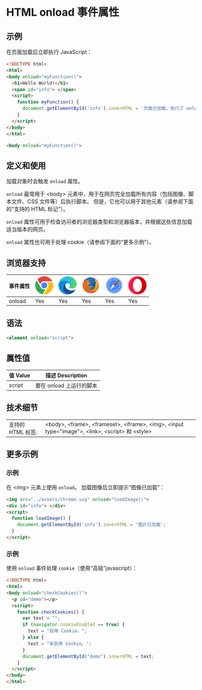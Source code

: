 HTML onload 事件属性
===

## 示例

在页面加载后立即执行 JavaScript：

```html idoc:preview:iframe
<!DOCTYPE html>
<html>
<body onload="myFunction()">
  <h1>Hello World!</h1>
  <span id="info"> </span>
  <script>
    function myFunction() {
      document.getElementById('info').innerHTML = '页面已加载，执行了 onload 事件。';
    }
  </script>
</body>
</html>
```

```html
<body onload="myFunction()">
```

## 定义和使用

加载对象时会触发 `onload` 属性。

`onload` 最常用于 \<body> 元素中，用于在网页完全加载所有内容（包括图像、脚本文件、CSS 文件等）后执行脚本。 但是，它也可以用于其他元素（请参阅下面的“支持的 HTML 标记”）。

`onload` 属性可用于检查访问者的浏览器类型和浏览器版本，并根据这些信息加载适当版本的网页。

`onload` 属性也可用于处理 cookie（请参阅下面的“更多示例”）。

## 浏览器支持

| 事件属性 | ![chrome][1] | ![edge][2] | ![firefox][3] | ![safari][4] | ![opera][5] |
| --- | --- | --- | --- | --- | --- |
| onload | Yes | Yes | Yes | Yes | Yes |
<!--rehype:style=width: 100%; display: inline-table;-->

## 语法

```html
<element onload="script">
```

## 属性值

| 值 Value | 描述 Description |
| --- | --- |
| *script* | 要在 onload 上运行的脚本 |
<!--rehype:style=width: 100%; display: inline-table;-->

## 技术细节

|   |   |
| ---- | ---- |
| 支持的 HTML 标签: | \<body>, \<frame>, \<frameset>, \<iframe>, \<img>, \<input type="image">, \<link>, \<script> 和 \<style> |
<!--rehype:style=width: 100%; display: inline-table;-->

## 更多示例

### 示例

在 \<img> 元素上使用 `onload`。 加载图像后立即提示“图像已加载”：

```html idoc:preview:iframe
<img src="../assets/chrome.svg" onload="loadImage()">
<div id="info"> </div>
<script>
  function loadImage() {
    document.getElementById('info').innerHTML = '图片已加载';
  }
</script>
```

### 示例

使用 `onload` 事件处理 `cookie`（使用“高级”javascript）：

```html idoc:preview:iframe
<!DOCTYPE html>
<html>
<body onload="checkCookies()">
  <p id="demo"></p>
  <script>
    function checkCookies() {
      var text = "";
      if (navigator.cookieEnabled == true) {
        text = "启用 Cookie。";
      } else {
        text = "未启用 Cookie。";
      }
      document.getElementById("demo").innerHTML = text;
    }
  </script>
</body>
</html>
```


[1]: ../assets/chrome.svg
[2]: ../assets/edge.svg
[3]: ../assets/firefox.svg
[4]: ../assets/safari.svg
[5]: ../assets/opera.svg

